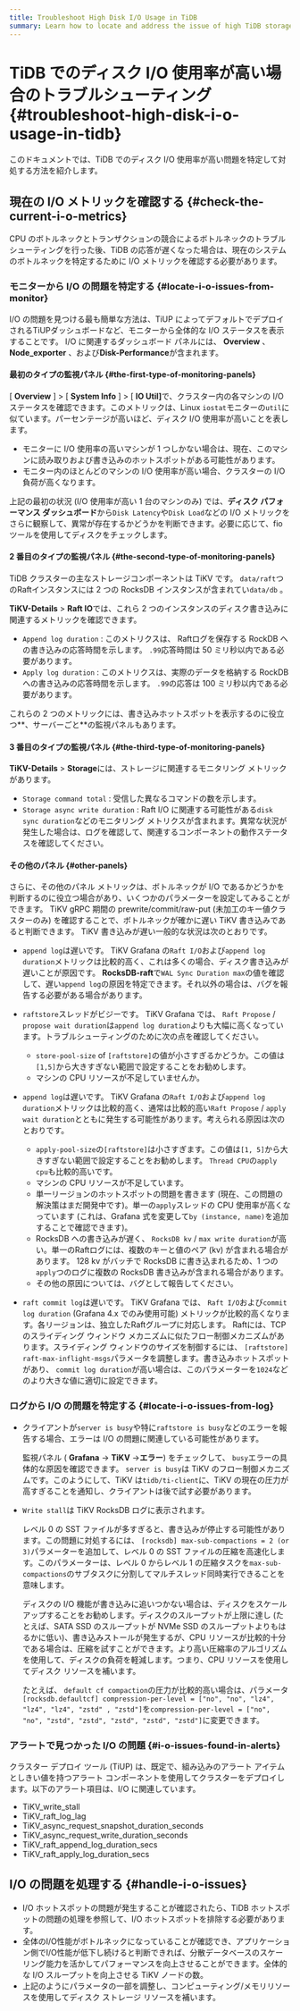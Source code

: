 ```yaml
---
title: Troubleshoot High Disk I/O Usage in TiDB
summary: Learn how to locate and address the issue of high TiDB storage I/O usage.
---
```


# TiDB でのディスク I/O 使用率が高い場合のトラブルシューティング {#troubleshoot-high-disk-i-o-usage-in-tidb}

このドキュメントでは、TiDB でのディスク I/O 使用率が高い問題を特定して対処する方法を紹介します。

## 現在の I/O メトリックを確認する {#check-the-current-i-o-metrics}

CPU のボトルネックとトランザクションの競合によるボトルネックのトラブルシューティングを行った後、TiDB の応答が遅くなった場合は、現在のシステムのボトルネックを特定するために I/O メトリックを確認する必要があります。

### モニターから I/O の問題を特定する {#locate-i-o-issues-from-monitor}

I/O の問題を見つける最も簡単な方法は、TiUP によってデフォルトでデプロイされるTiUPダッシュボードなど、モニターから全体的な I/O ステータスを表示することです。 I/O に関連するダッシュボード パネルには、 **Overview** 、 <strong>Node_exporter</strong> 、および<strong>Disk-Performance</strong>が含まれます。

#### 最初のタイプの監視パネル {#the-first-type-of-monitoring-panels}

[ **Overview** ] &gt; [ <strong>System Info</strong> ] &gt; [ <strong>IO Util]</strong>で、クラスター内の各マシンの I/O ステータスを確認できます。このメトリックは、Linux `iostat`モニターの`util`に似ています。パーセンテージが高いほど、ディスク I/O 使用率が高いことを表します。

-   モニターに I/O 使用率の高いマシンが 1 つしかない場合は、現在、このマシンに読み取りおよび書き込みのホットスポットがある可能性があります。
-   モニター内のほとんどのマシンの I/O 使用率が高い場合、クラスターの I/O 負荷が高くなります。

上記の最初の状況 (I/O 使用率が高い 1 台のマシンのみ) では、**ディスク パフォーマンス ダッシュボード**から`Disk Latency`や`Disk Load`などの I/O メトリックをさらに観察して、異常が存在するかどうかを判断できます。必要に応じて、fio ツールを使用してディスクをチェックします。

#### 2 番目のタイプの監視パネル {#the-second-type-of-monitoring-panels}

TiDB クラスターの主なストレージコンポーネントは TiKV です。 `data/raft`つのRaftインスタンスには 2 つの RocksDB インスタンスが含まれてい`data/db` 。

**TiKV-Details** &gt; <strong>Raft IO</strong>では、これら 2 つのインスタンスのディスク書き込みに関連するメトリックを確認できます。

-   `Append log duration` : このメトリクスは、 Raftログを保存する RockDB への書き込みの応答時間を示します。 `.99`応答時間は 50 ミリ秒以内である必要があります。
-   `Apply log duration` : このメトリクスは、実際のデータを格納する RockDB への書き込みの応答時間を示します。 `.99`の応答は 100 ミリ秒以内である必要があります。

これらの 2 つのメトリックには、書き込みホットスポットを表示するのに役立つ**、サーバーごと**の監視パネルもあります。

#### 3 番目のタイプの監視パネル {#the-third-type-of-monitoring-panels}

**TiKV-Details** &gt; <strong>Storage</strong>には、ストレージに関連するモニタリング メトリックがあります。

-   `Storage command total` : 受信した異なるコマンドの数を示します。
-   `Storage async write duration` : Raft I/O に関連する可能性がある`disk sync duration`などのモニタリング メトリクスが含まれます。異常な状況が発生した場合は、ログを確認して、関連するコンポーネントの動作ステータスを確認してください。

#### その他のパネル {#other-panels}

さらに、その他のパネル メトリックは、ボトルネックが I/O であるかどうかを判断するのに役立つ場合があり、いくつかのパラメーターを設定してみることができます。 TiKV gRPC 期間の prewrite/commit/raw-put (未加工のキー値クラスターのみ) を確認することで、ボトルネックが確かに遅い TiKV 書き込みであると判断できます。 TiKV 書き込みが遅い一般的な状況は次のとおりです。

-   `append log`は遅いです。 TiKV Grafana の`Raft I/O`および`append log duration`メトリックは比較的高く、これは多くの場合、ディスク書き込みが遅いことが原因です。 **RocksDB-raft**で`WAL Sync Duration max`の値を確認して、遅い`append log`の原因を特定できます。それ以外の場合は、バグを報告する必要がある場合があります。

-   `raftstore`スレッドがビジーです。 TiKV Grafana では、 `Raft Propose` / `propose wait duration`は`append log duration`よりも大幅に高くなっています。トラブルシューティングのために次の点を確認してください。

    -   `store-pool-size` of `[raftstore]`の値が小さすぎるかどうか。この値は`[1,5]`から大きすぎない範囲で設定することをお勧めします。
    -   マシンの CPU リソースが不足していませんか。

-   `append log`は遅いです。 TiKV Grafana の`Raft I/O`および`append log duration`メトリックは比較的高く、通常は比較的高い`Raft Propose` / `apply wait duration`とともに発生する可能性があります。考えられる原因は次のとおりです。

    -   `apply-pool-size`の`[raftstore]`は小さすぎます。この値は`[1, 5]`から大きすぎない範囲で設定することをお勧めします。 `Thread CPU`の`apply cpu`も比較的高いです。
    -   マシンの CPU リソースが不足しています。
    -   単一リージョンのホットスポットの問題を書きます (現在、この問題の解決策はまだ開発中です)。単一の`apply`スレッドの CPU 使用率が高くなっています (これは、Grafana 式を変更して`by (instance, name)`を追加することで確認できます)。
    -   RocksDB への書き込みが遅く、 `RocksDB kv` / `max write duration`が高い。単一のRaftログには、複数のキーと値のペア (kv) が含まれる場合があります。 128 kv がバッチで RocksDB に書き込まれるため、1 つの`apply`つのログに複数の RocksDB 書き込みが含まれる場合があります。
    -   その他の原因については、バグとして報告してください。

-   `raft commit log`は遅いです。 TiKV Grafana では、 `Raft I/O`および`commit log duration` (Grafana 4.x でのみ使用可能) メトリックが比較的高くなります。各リージョンは、独立したRaftグループに対応します。 Raftには、TCP のスライディング ウィンドウ メカニズムに似たフロー制御メカニズムがあります。スライディング ウィンドウのサイズを制御するには、 `[raftstore] raft-max-inflight-msgs`パラメータを調整します。書き込みホットスポットがあり、 `commit log duration`が高い場合は、このパラメーターを`1024`などのより大きな値に適切に設定できます。

### ログから I/O の問題を特定する {#locate-i-o-issues-from-log}

-   クライアントが`server is busy`や特に`raftstore is busy`などのエラーを報告する場合、エラーは I/O の問題に関連している可能性があります。

    監視パネル ( **Grafana** -&gt; <strong>TiKV</strong> -&gt;<strong>エラー</strong>) をチェックして、 `busy`エラーの具体的な原因を確認できます。 `server is busy`は TiKV のフロー制御メカニズムです。このようにして、TiKV は`tidb/ti-client`に、TiKV の現在の圧力が高すぎることを通知し、クライアントは後で試す必要があります。

-   `Write stall`は TiKV RocksDB ログに表示されます。

    レベル 0 の SST ファイルが多すぎると、書き込みが停止する可能性があります。この問題に対処するには、 `[rocksdb] max-sub-compactions = 2 (or 3)`パラメーターを追加して、レベル 0 の SST ファイルの圧縮を高速化します。このパラメーターは、レベル 0 からレベル 1 の圧縮タスクを`max-sub-compactions`のサブタスクに分割してマルチスレッド同時実行できることを意味します。

    ディスクの I/O 機能が書き込みに追いつかない場合は、ディスクをスケールアップすることをお勧めします。ディスクのスループットが上限に達し (たとえば、SATA SSD のスループットが NVMe SSD のスループットよりもはるかに低い)、書き込みストールが発生するが、CPU リソースが比較的十分である場合は、圧縮を試すことができます。より高い圧縮率のアルゴリズムを使用して、ディスクの負荷を軽減します。つまり、CPU リソースを使用してディスク リソースを補います。

    たとえば、 `default cf compaction`の圧力が比較的高い場合は、パラメータ`[rocksdb.defaultcf] compression-per-level = ["no", "no", "lz4", "lz4", "lz4", "zstd" , "zstd"]`を`compression-per-level = ["no", "no", "zstd", "zstd", "zstd", "zstd", "zstd"]`に変更できます。

### アラートで見つかった I/O の問題 {#i-o-issues-found-in-alerts}

クラスター デプロイ ツール (TiUP) は、既定で、組み込みのアラート アイテムとしきい値を持つアラート コンポーネントを使用してクラスターをデプロイします。以下のアラート項目は、I/O に関連しています。

-   TiKV_write_stall
-   TiKV_raft_log_lag
-   TiKV_async_request_snapshot_duration_seconds
-   TiKV_async_request_write_duration_seconds
-   TiKV_raft_append_log_duration_secs
-   TiKV_raft_apply_log_duration_secs

## I/O の問題を処理する {#handle-i-o-issues}

-   I/O ホットスポットの問題が発生することが確認されたら、TiDB ホットスポットの問題の処理を参照して、I/O ホットスポットを排除する必要があります。
-   全体のI/O性能がボトルネックになっていることが確認でき、アプリケーション側でI/O性能が低下し続けると判断できれば、分散データベースのスケーリング能力を活かしてパフォーマンスを向上させることができます。全体的な I/O スループットを向上させる TiKV ノードの数。
-   上記のようにパラメータの一部を調整し、コンピューティング/メモリリソースを使用してディスク ストレージ リソースを補います。
